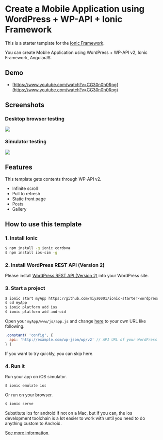 # Create a Mobile Application using WordPress + WP-API + Ionic Framework

This is a starter template for the [Ionic Framework](http://ionicframework.com/).

You can create Mobile Application using WordPress + WP-API v2, Ionic Framework, AngularJS.

## Demo

* [https://www.youtube.com/watch?v=CG30n0h0Rpg](https://www.youtube.com/watch?v=CG30n0h0Rpg)

## Screenshots

### Desktop browser testing

![](https://www.evernote.com/l/ABUHcWWDgXJG9KbZNu9bqqAngUwLqIXUsSAB/image.png)

### Simulator testing

![](https://www.evernote.com/l/ABWzYURP9hVNQ5bRL7iy9V5lTmIaGJgcp-MB/image.png)

## Features

This template gets contents through WP-API v2.

* Infinite scroll
* Pull to refresh
* Static front page
* Posts
* Gallery


## How to use this template

### 1. Install Ionic

```bash
$ npm install -g ionic cordova
$ npm install ios-sim -g
```

### 2. Install WordPress REST API (Version 2)

Please install [WordPress REST API (Version 2)](https://ja.wordpress.org/plugins/rest-api/) into your WordPress site.

### 3. Start a project

```bash
$ ionic start myApp https://github.com/miya0001/ionic-starter-wordpress
$ cd myApp
$ ionic platform add ios
$ ionic platform add android
```

Open your `myApp/www/js/app.js` and change [here](https://github.com/miya0001/ionic-starter-wordpress/blob/master/js/app.js#L11) to your own URL like following.

```javascript
.constant( 'config', {
  api: 'http://example.com/wp-json/wp/v2' // API URL of your WordPress
} )
```

If you want to try quickly, you can skip here.

### 4. Run it

Run your app on iOS simulator.

```bash
$ ionic emulate ios
```

Or run on your browser.

```bash
$ ionic serve
```

Substitute ios for android if not on a Mac, but if you can, the ios development toolchain is a lot easier to work with until you need to do anything custom to Android.

[See more information](http://ionicframework.com/).
